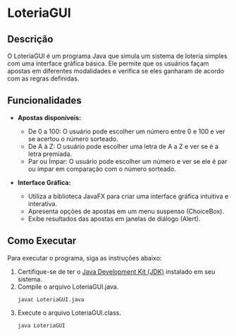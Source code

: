 # LoteriaGUI

## Descrição
O LoteriaGUI é um programa Java que simula um sistema de loteria simples com uma interface gráfica básica. Ele permite que os usuários façam apostas em diferentes modalidades e verifica se eles ganharam de acordo com as regras definidas.

## Funcionalidades
- **Apostas disponíveis:**
  - De 0 a 100: O usuário pode escolher um número entre 0 e 100 e ver se acertou o número sorteado.
  - De A à Z: O usuário pode escolher uma letra de A a Z e ver se é a letra premiada.
  - Par ou Ímpar: O usuário pode escolher um número e ver se ele é par ou ímpar em comparação com o número sorteado.

- **Interface Gráfica:**
  - Utiliza a biblioteca JavaFX para criar uma interface gráfica intuitiva e interativa.
  - Apresenta opções de apostas em um menu suspenso (ChoiceBox).
  - Exibe resultados das apostas em janelas de diálogo (Alert).

## Como Executar
Para executar o programa, siga as instruções abaixo:

1. Certifique-se de ter o [Java Development Kit (JDK)](https://www.oracle.com/java/technologies/javase-jdk16-downloads.html) instalado em seu sistema.
2. Compile o arquivo LoteriaGUI.java.
    ```
    javac LoteriaGUI.java
    ```
3. Execute o arquivo LoteriaGUI.class.
    ```
    java LoteriaGUI
    ```


